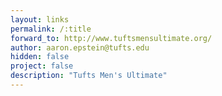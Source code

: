 ```yaml
---
layout: links
permalink: /:title
forward_to: http://www.tuftsmensultimate.org/
author: aaron.epstein@tufts.edu
hidden: false
project: false
description: "Tufts Men's Ultimate"
---
```

